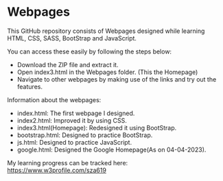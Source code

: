 # Webpages

This GitHub repository consists of Webpages designed while learning HTML, CSS, SASS, BootStrap and JavaScript.

You can access these easily by following the steps below:
* Download the ZIP file and extract it.
* Open index3.html in the Webpages folder. (This the Homepage)
* Navigate to other webpages by making use of the links and try out the features.

Information about the webpages:
* index.html: The first webpage I designed. 
* index2.html: Improved it by using CSS.
* index3.html(Homepage): Redesigned it using BootStrap.
* bootstrap.html: Designed to practice BootStrap.
* js.html: Designed to practice JavaScript.
* google.html: Designed the Google Homepage(As on 04-04-2023).

My learning progress can be tracked here: https://www.w3profile.com/sza619
